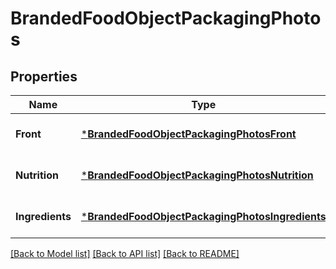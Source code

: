 # BrandedFoodObjectPackagingPhotos

## Properties
Name | Type | Description | Notes
------------ | ------------- | ------------- | -------------
**Front** | [***BrandedFoodObjectPackagingPhotosFront**](BrandedFoodObject_packaging_photos_front.md) |  | [optional] [default to null]
**Nutrition** | [***BrandedFoodObjectPackagingPhotosNutrition**](BrandedFoodObject_packaging_photos_nutrition.md) |  | [optional] [default to null]
**Ingredients** | [***BrandedFoodObjectPackagingPhotosIngredients**](BrandedFoodObject_packaging_photos_ingredients.md) |  | [optional] [default to null]

[[Back to Model list]](../README.md#documentation-for-models) [[Back to API list]](../README.md#documentation-for-api-endpoints) [[Back to README]](../README.md)

